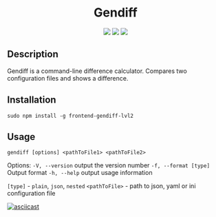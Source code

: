 <h1 align="center">Gendiff</h1>
<p align="center">
<a href="https://travis-ci.org/victorlitvinenko/frontend-project-lvl2.svg?branch=master"><img src="https://travis-ci.org/victorlitvinenko/frontend-project-lvl2.svg?branch=master"></a>
<a href="https://codeclimate.com/github/victorlitvinenko/frontend-project-lvl2/maintainability"><img src="https://api.codeclimate.com/v1/badges/ca2ac9d4aebb1fff519e/maintainability" /></a>
<a href="https://codeclimate.com/github/victorlitvinenko/frontend-project-lvl2/test_coverage"><img src="https://api.codeclimate.com/v1/badges/ca2ac9d4aebb1fff519e/test_coverage" /></a>
</p>

## Description
Gendiff is a command-line difference calculator.
Compares two configuration files and shows a difference.

## Installation
```sudo npm install -g frontend-gendiff-lvl2```

## Usage
```gendiff [options] <pathToFile1> <pathToFile2>```

Options:
`-V, --version` output the version number
`-f, --format [type]` Output format
`-h, --help` output usage information

`[type]` - `plain`, `json`, `nested`
`<pathToFile>` - path to json, yaml or ini configuration file

[![asciicast](https://asciinema.org/a/mDkLZm4HNMw9emKexJNvfSMHB.svg)](https://asciinema.org/a/mDkLZm4HNMw9emKexJNvfSMHB)
